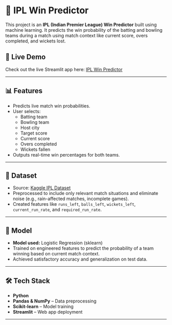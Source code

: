 
 # 🏏 IPL Win Predictor

This project is an **IPL (Indian Premier League) Win Predictor** built using machine learning. It predicts the win probability of the batting and bowling teams during a match using match context like current score, overs completed, and wickets lost.


## 🚀 Live Demo

Check out the live Streamlit app here: [IPL Win Predictor](https://ipl-win-predictor-sahasranshu.streamlit.app/)

---

## 📊 Features

- Predicts live match win probabilities.
- User selects:
  - Batting team
  - Bowling team
  - Host city
  - Target score
  - Current score
  - Overs completed
  - Wickets fallen
- Outputs real-time win percentages for both teams.

---

## 📁 Dataset

- Source: [Kaggle IPL Dataset]([https://www.kaggle.com/](https://www.kaggle.com/datasets/ramjidoolla/ipl-data-set?select=deliveries.csv))
- Preprocessed to include only relevant match situations and eliminate noise (e.g., rain-affected matches, incomplete games).
- Created features like `runs_left`, `balls_left`, `wickets_left`, `current_run_rate`, and `required_run_rate`.

---

## 🧠 Model

- **Model used:** Logistic Regression (sklearn)
- Trained on engineered features to predict the probability of a team winning based on current match context.
- Achieved satisfactory accuracy and generalization on test data.

---

## 🛠 Tech Stack

- **Python**
- **Pandas & NumPy** – Data preprocessing
- **Scikit-learn** – Model training
- **Streamlit** – Web app deployment


---



